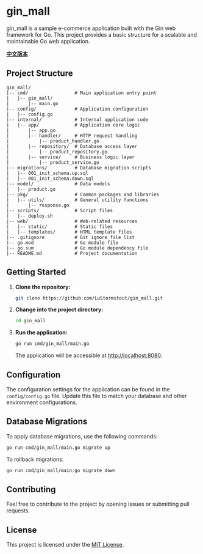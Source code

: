 # gin_mall

gin_mall is a sample e-commerce application built with the Gin web framework for Go. This project provides a basic structure for a scalable and maintainable Go web application.

**[中文版本](README_zh.md)**

## Project Structure

```
gin_mall/
|-- cmd/                 # Main application entry point
|   |-- gin_mall/
|       |-- main.go
|-- config/              # Application configuration
|   |-- config.go
|-- internal/            # Internal application code
|   |-- app/             # Application core logic
|       |-- app.go
|       |-- handler/     # HTTP request handling
|           |-- product_handler.go
|       |-- repository/  # Database access layer
|           |-- product_repository.go
|       |-- service/     # Business logic layer
|           |-- product_service.go
|-- migrations/          # Database migration scripts
|   |-- 001_init_schema.up.sql
|   |-- 001_init_schema.down.sql
|-- model/               # Data models
|   |-- product.go
|-- pkg/                 # Common packages and libraries
|   |-- utils/           # General utility functions
|       |-- response.go
|-- scripts/             # Script files
|   |-- deploy.sh
|-- web/                 # Web-related resources
|   |-- static/          # Static files
|   |-- templates/       # HTML template files
|-- .gitignore           # Git ignore file list
|-- go.mod               # Go module file
|-- go.sum               # Go module dependency file
|-- README.md            # Project documentation
```

## Getting Started

1. **Clone the repository:**

   ```bash
   git clone https://github.com/LuStormstout/gin_mall.git
   ```

2. **Change into the project directory:**

   ```bash
   cd gin_mall
   ```

3. **Run the application:**

   ```bash
   go run cmd/gin_mall/main.go
   ```

   The application will be accessible at [http://localhost:8080](http://localhost:8080).

## Configuration

The configuration settings for the application can be found in the `config/config.go` file. Update this file to match your database and other environment configurations.

## Database Migrations

To apply database migrations, use the following commands:

```bash
go run cmd/gin_mall/main.go migrate up
```

To rollback migrations:

```bash
go run cmd/gin_mall/main.go migrate down
```

## Contributing

Feel free to contribute to the project by opening issues or submitting pull requests.

## License

This project is licensed under the [MIT License](https://opensource.org/licenses/MIT).
